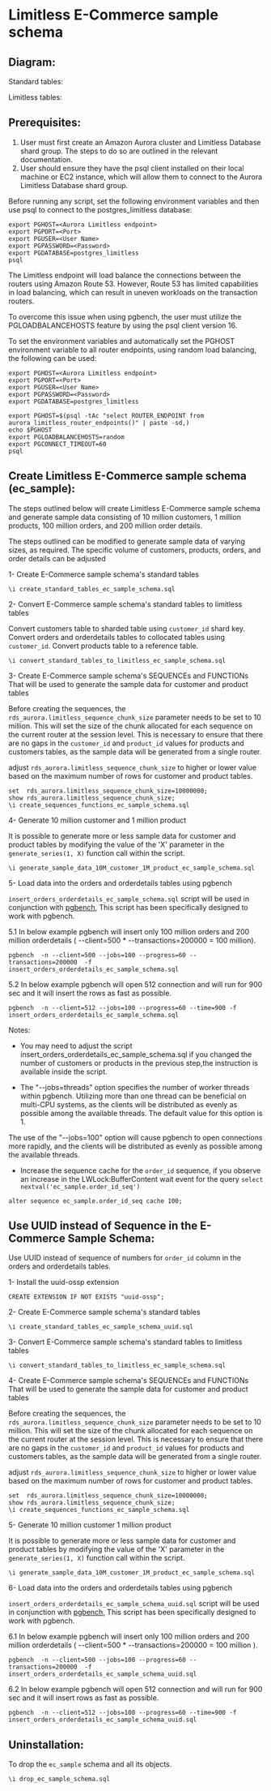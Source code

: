 
# Limitless E-Commerce sample schema

## Diagram:

Standard tables:
<img src="img/Standard_tables.jpg" alt="">

Limitless tables:
<img src="img/Limitless_tables.jpg" alt="">

## Prerequisites:

1. User must first create an Amazon Aurora cluster and Limitless Database shard group. The steps to do so are outlined in the relevant documentation.
2. User should ensure they have the psql client installed on their local machine or EC2 instance, which will allow them to connect to the Aurora Limitless Database shard group.

Before running any script, set the following environment variables and then use psql to connect to the postgres_limitless database:

```
export PGHOST=<Aurora Limitless endpoint>
export PGPORT=<Port>
export PGUSER=<User Name>
export PGPASSWORD=<Password>
export PGDATABASE=postgres_limitless
psql
```

The Limitless endpoint will load balance the connections between the routers using Amazon Route 53. However, Route 53 has limited capabilities in load balancing, which can result in uneven workloads on the transaction routers.

To overcome this issue when using pgbench, the user must utilize the PGLOADBALANCEHOSTS feature by using the psql client version 16.

To set the environment variables and automatically set the PGHOST environment variable to all router endpoints, using random load balancing, the following can be used:

```
export PGHOST=<Aurora Limitless endpoint>
export PGPORT=<Port>
export PGUSER=<User Name>
export PGPASSWORD=<Password>
export PGDATABASE=postgres_limitless

export PGHOST=$(psql -tAc "select ROUTER_ENDPOINT from aurora_limitless_router_endpoints()" | paste -sd,)
echo $PGHOST
export PGLOADBALANCEHOSTS=random
export PGCONNECT_TIMEOUT=60 
psql

```


## Create Limitless E-Commerce sample schema (ec_sample):

The steps outlined below will create Limitless E-Commerce sample schema and generate sample data consisting of 10 million customers, 1 million products, 100 million orders, and 200 million order details. 

The steps outlined can be modified to generate sample data of varying sizes, as required. The specific volume of customers, products, orders, and order details can be adjusted

1- Create E-Commerce sample schema's standard tables 

```
\i create_standard_tables_ec_sample_schema.sql
```

2- Convert E-Commerce sample schema's standard tables to limitless tables

Convert customers table to sharded table using `customer_id` shard key.
Convert orders and  orderdetails tables to collocated tables using `customer_id`.
Convert products table to a reference table.

```
\i convert_standard_tables_to_limitless_ec_sample_schema.sql
```

3- Create E-Commerce sample schema's SEQUENCEs and FUNCTIONs That will be used to generate the sample data for customer and product tables

Before creating the sequences, the `rds_aurora.limitless_sequence_chunk_size` parameter needs to be set to 10 million. This will set the size of the chunk allocated for each sequence on the current router at the session level. This is necessary to ensure that there are no gaps in the `customer_id` and `product_id` values for products and customers tables, as the sample data will be generated from a single router.

adjust `rds_aurora.limitless_sequence_chunk_size` to higher or lower value based on the maximum number of rows for customer and product tables.

```
set  rds_aurora.limitless_sequence_chunk_size=10000000;
show rds_aurora.limitless_sequence_chunk_size;
\i create_sequences_functions_ec_sample_schema.sql
```


4- Generate 10 million customer and 1 million product

It is possible to generate more or less sample data for customer and product tables by modifying the value of the 'X' parameter in the `generate_series(1, X)` function call within the script.

```
\i generate_sample_data_10M_customer_1M_product_ec_sample_schema.sql
```




5- Load data into the orders and orderdetails tables using pgbench

`insert_orders_orderdetails_ec_sample_schema.sql` script will be used in conjunction with [pgbench](https://www.postgresql.org/docs/current/pgbench.html), This script has been specifically designed to work with pgbench.



5.1 In below example pgbench will insert only 100 million orders and 200 million orderdetails ( --client=500 * --transactions=200000 = 100 million).

```
pgbench  -n --client=500 --jobs=100 --progress=60 --transactions=200000  -f insert_orders_orderdetails_ec_sample_schema.sql 
```

5.2 In below example pgbench will open 512 connection and will run for 900 sec and it will insert the rows as fast as possible.

```
pgbench  -n --client=512 --jobs=100 --progress=60 --time=900 -f insert_orders_orderdetails_ec_sample_schema.sql 
```


Notes:

* You may need to adjust the script insert_orders_orderdetails_ec_sample_schema.sql if you changed the number of customers or products in the previous step,the instruction is available inside the script. 



* The "--jobs=threads" option specifies the number of worker threads within pgbench. Utilizing more than one thread can be beneficial on multi-CPU systems, as the clients will be distributed as evenly as possible among the available threads. The default value for this option is 1.

The use of the "--jobs=100" option will cause pgbench to open connections more rapidly, and the clients will be distributed as evenly as possible among the available threads.


* Increase the sequence cache for the `order_id` sequence, if you observe an increase in the LWLock:BufferContent wait event for the query `select nextval('ec_sample.order_id_seq')` 

```
alter sequence ec_sample.order_id_seq cache 100;
```


## Use UUID instead of Sequence in the E-Commerce Sample Schema:

Use UUID instead of sequence of numbers for `order_id` column in the orders and orderdetails tables.

1- Install the uuid-ossp extension

```
CREATE EXTENSION IF NOT EXISTS "uuid-ossp";
```

2- Create E-Commerce sample schema's standard tables 

```
\i create_standard_tables_ec_sample_schema_uuid.sql
```

3- Convert E-Commerce sample schema's standard tables to limitless tables

```
\i convert_standard_tables_to_limitless_ec_sample_schema.sql
```


4- Create E-Commerce sample schema's SEQUENCEs and FUNCTIONs That will be used to generate the sample data for customer and product tables

Before creating the sequences, the `rds_aurora.limitless_sequence_chunk_size` parameter needs to be set to 10 million. This will set the size of the chunk allocated for each sequence on the current router at the session level. This is necessary to ensure that there are no gaps in the `customer_id` and `product_id` values for products and customers tables, as the sample data will be generated from a single router.

adjust `rds_aurora.limitless_sequence_chunk_size` to higher or lower value based on the maximum number of rows for customer and product tables.

```
set  rds_aurora.limitless_sequence_chunk_size=10000000;
show rds_aurora.limitless_sequence_chunk_size;
\i create_sequences_functions_ec_sample_schema.sql
```


5- Generate 10 million customer 1 million product

It is possible to generate more or less sample data for customer and product tables by modifying the value of the 'X' parameter in the `generate_series(1, X)` function call within the script.

```
\i generate_sample_data_10M_customer_1M_product_ec_sample_schema.sql
```

6- Load data into the orders and orderdetails tables using pgbench

`insert_orders_orderdetails_ec_sample_schema_uuid.sql` script will be used in conjunction with [pgbench](https://www.postgresql.org/docs/current/pgbench.html), This script has been specifically designed to work with pgbench.



6.1 In below example pgbench will insert only 100 million orders and 200 million orderdetails ( --client=500 * --transactions=200000 = 100 million ).

```
pgbench  -n --client=500 --jobs=100 --progress=60 --transactions=200000  -f insert_orders_orderdetails_ec_sample_schema_uuid.sql 
```

6.2 In below example pgbench will open 512 connection and will run for 900 sec and it will insert rows as fast as possible.

```
pgbench  -n --client=512 --jobs=100 --progress=60 --time=900 -f insert_orders_orderdetails_ec_sample_schema_uuid.sql 
```

## Uninstallation:


To drop the `ec_sample` schema and all its objects.

```
\i drop_ec_sample_schema.sql
```


